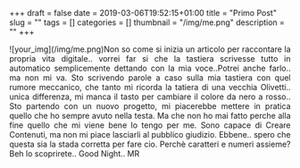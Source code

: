 +++
draft = false
date = 2019-03-06T19:52:15+01:00
title = "Primo Post"
slug = ""
tags = []
categories = []
thumbnail = "/img/me.png"
description = ""
+++
<DIV  style="float:left;">![your_img](/img/me.png)</DIV>
<DIV align="justify">
Non so come si inizia un articolo per raccontare la propria vita digitale.. vorrei far si che la tastiera scrivesse tutto in automatico semplicemente dettando con la mia voce..Potrei anche farlo.. ma non  mi va. Sto scrivendo parole a caso sulla mia tastiera con quel rumore meccanico, che tanto mi ricorda la tatiera di una vecchia Olivetti.. unica differenza, mi manca il tasto per cambiare il colore da nero a rosso..
Sto partendo con un nuovo progetto, mi piacerebbe mettere in pratica quello che ho sempre avuto nella testa. Ma che non ho mai fatto perche alla fine quello che mi viene bene lo tengo per me. Sono capace di Creare Contenuti, ma non mi piace lasciarli al pubblico giudizio. Ebbene.. spero che questa sia la stada corretta per fare cio.
Perchè caratteri e numeri assieme? Beh lo scoprirete..
Good Night..
MR
</DIV>
